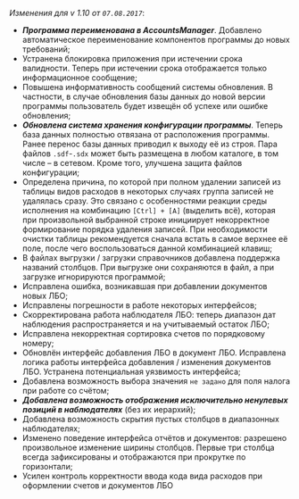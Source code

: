 _Изменения для v 1.10 от `07.08.2017`_:
- ***Программа переименована в AccountsManager***. Добавлено автоматическое переименование компонентов программы до новых требований;
- Устранена блокировка приложения при истечении срока валидности. Теперь при истечении срока отображается только информационное сообщение;
- Повышена информативность сообщений системы обновления. В частности, в случае обновления базы данных до новой версии программы пользователь будет извещён об успехе или ошибке обновления;
- ***Обновлена система хранения конфигурации программы***. Теперь база данных полностью отвязана от расположения программы. Ранее перенос базы данных приводил к выходу её из строя. Пара файлов `.sdf`-`.sdx` может быть размещена в любом каталоге, в том числе – в сетевом. Кроме того, улучшена защита файлов конфигурации;
- Определена причина, по которой при полном удалении записей из таблицы видов расходов в некоторых случаях группа записей не удалялась сразу. Это связано с особенностями реакции среды исполнения на комбинацию `[Ctrl] + [A]` (выделить всё), которая при произвольной выбранной строке инициирует некорректное формирование порядка удаления записей. При необходимости очистки таблицы рекомендуется сначала встать в самое верхнее её поле, после чего воспользоваться данной комбинацией клавиш;
- В файлах выгрузки / загрузки справочников добавлена поддержка названий столбцов. При выгрузке они сохраняются в файл, а при загрузке игнорируются программой;
- Исправлена ошибка, возникавшая при добавлении документов новых ЛБО;
- Исправлены погрешности в работе некоторых интерфейсов;
- Скорректирована работа наблюдателя ЛБО: теперь диапазон дат наблюдения распространяется и на учитываемый остаток ЛБО;
- Исправлена некорректная сортировка счетов по порядковому номеру;
- Обновлён интерфейс добавления ЛБО в документ ЛБО. Исправлена логика работы интерфейса добавления / изменения документов ЛБО. Устранена потенциальная уязвимость интерфейса;
- Добавлена возможность выбора значения `не задано` для поля налога при работе со счётом;
- ***Добавлена возможность отображения исключительно ненулевых позиций в наблюдателях*** (без их иерархий);
- Добавлена возможность скрытия пустых столбцов в диапазонных наблюдателях;
- Изменено поведение интерфейса отчётов и документов: разрешено произвольное изменение ширины столбцов. Первые три столбца всегда зафиксированы и отображаются при прокрутке по горизонтали;
- Усилен контроль корректности ввода кода вида расходов при оформлении счетов и документов ЛБО
